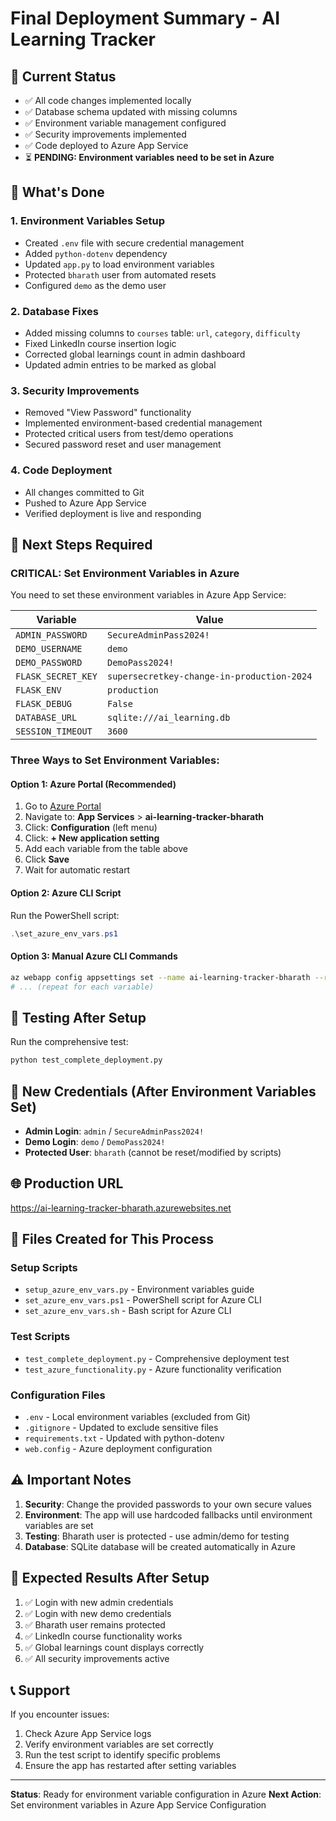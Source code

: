 # Final Deployment Summary - AI Learning Tracker

## 🎯 Current Status
- ✅ All code changes implemented locally
- ✅ Database schema updated with missing columns
- ✅ Environment variable management configured
- ✅ Security improvements implemented
- ✅ Code deployed to Azure App Service
- ⏳ **PENDING: Environment variables need to be set in Azure**

## 🔧 What's Done

### 1. Environment Variables Setup
- Created `.env` file with secure credential management
- Added `python-dotenv` dependency
- Updated `app.py` to load environment variables
- Protected `bharath` user from automated resets
- Configured `demo` as the demo user

### 2. Database Fixes
- Added missing columns to `courses` table: `url`, `category`, `difficulty`
- Fixed LinkedIn course insertion logic
- Corrected global learnings count in admin dashboard
- Updated admin entries to be marked as global

### 3. Security Improvements
- Removed "View Password" functionality
- Implemented environment-based credential management
- Protected critical users from test/demo operations
- Secured password reset and user management

### 4. Code Deployment
- All changes committed to Git
- Pushed to Azure App Service
- Verified deployment is live and responding

## 🚀 Next Steps Required

### CRITICAL: Set Environment Variables in Azure

You need to set these environment variables in Azure App Service:

| Variable | Value |
|----------|-------|
| `ADMIN_PASSWORD` | `SecureAdminPass2024!` |
| `DEMO_USERNAME` | `demo` |
| `DEMO_PASSWORD` | `DemoPass2024!` |
| `FLASK_SECRET_KEY` | `supersecretkey-change-in-production-2024` |
| `FLASK_ENV` | `production` |
| `FLASK_DEBUG` | `False` |
| `DATABASE_URL` | `sqlite:///ai_learning.db` |
| `SESSION_TIMEOUT` | `3600` |

### Three Ways to Set Environment Variables:

#### Option 1: Azure Portal (Recommended)
1. Go to [Azure Portal](https://portal.azure.com)
2. Navigate to: **App Services** > **ai-learning-tracker-bharath**
3. Click: **Configuration** (left menu)
4. Click: **+ New application setting**
5. Add each variable from the table above
6. Click **Save**
7. Wait for automatic restart

#### Option 2: Azure CLI Script
Run the PowerShell script:
```powershell
.\set_azure_env_vars.ps1
```

#### Option 3: Manual Azure CLI Commands
```bash
az webapp config appsettings set --name ai-learning-tracker-bharath --resource-group AI_Learning_Tracker --settings ADMIN_PASSWORD="SecureAdminPass2024!"
# ... (repeat for each variable)
```

## 🧪 Testing After Setup

Run the comprehensive test:
```bash
python test_complete_deployment.py
```

## 🔑 New Credentials (After Environment Variables Set)

- **Admin Login**: `admin` / `SecureAdminPass2024!`
- **Demo Login**: `demo` / `DemoPass2024!`
- **Protected User**: `bharath` (cannot be reset/modified by scripts)

## 🌐 Production URL
https://ai-learning-tracker-bharath.azurewebsites.net

## 📝 Files Created for This Process

### Setup Scripts
- `setup_azure_env_vars.py` - Environment variables guide
- `set_azure_env_vars.ps1` - PowerShell script for Azure CLI
- `set_azure_env_vars.sh` - Bash script for Azure CLI

### Test Scripts
- `test_complete_deployment.py` - Comprehensive deployment test
- `test_azure_functionality.py` - Azure functionality verification

### Configuration Files
- `.env` - Local environment variables (excluded from Git)
- `.gitignore` - Updated to exclude sensitive files
- `requirements.txt` - Updated with python-dotenv
- `web.config` - Azure deployment configuration

## ⚠️ Important Notes

1. **Security**: Change the provided passwords to your own secure values
2. **Environment**: The app will use hardcoded fallbacks until environment variables are set
3. **Testing**: Bharath user is protected - use admin/demo for testing
4. **Database**: SQLite database will be created automatically in Azure

## 🎉 Expected Results After Setup

1. ✅ Login with new admin credentials
2. ✅ Login with new demo credentials  
3. ✅ Bharath user remains protected
4. ✅ LinkedIn course functionality works
5. ✅ Global learnings count displays correctly
6. ✅ All security improvements active

## 📞 Support

If you encounter issues:
1. Check Azure App Service logs
2. Verify environment variables are set correctly
3. Run the test script to identify specific problems
4. Ensure the app has restarted after setting variables

---

**Status**: Ready for environment variable configuration in Azure
**Next Action**: Set environment variables in Azure App Service Configuration
